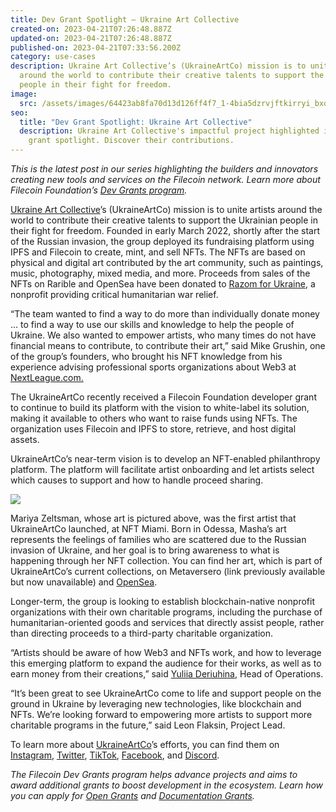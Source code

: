 ```yaml
---
title: Dev Grant Spotlight — Ukraine Art Collective
created-on: 2023-04-21T07:26:48.887Z
updated-on: 2023-04-21T07:26:48.887Z
published-on: 2023-04-21T07:33:56.200Z
category: use-cases
description: Ukraine Art Collective’s (UkraineArtCo) mission is to unite artists
  around the world to contribute their creative talents to support the Ukrainian
  people in their fight for freedom.
image:
  src: /assets/images/64423ab8fa70d13d126ff4f7_1-4bia5dzrvjftkirryi_bxq.png
seo:
  title: "Dev Grant Spotlight: Ukraine Art Collective"
  description: Ukraine Art Collective's impactful project highlighted in this dev
    grant spotlight. Discover their contributions.
---
```


_This is the latest post in our series highlighting the builders and innovators creating new tools and services on the Filecoin network. Learn more about Filecoin Foundation’s_ _[Dev Grants program](https://fil.org/grants/)._

[Ukraine Art Collective](https://ukraineartco.org/)’s (UkraineArtCo) mission is to unite artists around the world to contribute their creative talents to support the Ukrainian people in their fight for freedom. Founded in early March 2022, shortly after the start of the Russian invasion, the group deployed its fundraising platform using IPFS and Filecoin to create, mint, and sell NFTs. The NFTs are based on physical and digital art contributed by the art community, such as paintings, music, photography, mixed media, and more. Proceeds from sales of the NFTs on Rarible and OpenSea have been donated to [Razom for Ukraine](https://razomforukraine.org/about-us/), a nonprofit providing critical humanitarian war relief.

“The team wanted to find a way to do more than individually donate money … to find a way to use our skills and knowledge to help the people of Ukraine. We also wanted to empower artists, who many times do not have financial means to contribute, to contribute their art,” said Mike Grushin, one of the group’s founders, who brought his NFT knowledge from his experience advising professional sports organizations about Web3 at [NextLeague.com.](http://nextleague.com/)

The UkraineArtCo recently received a Filecoin Foundation developer grant to continue to build its platform with the vision to white-label its solution, making it available to others who want to raise funds using NFTs. The organization uses Filecoin and IPFS to store, retrieve, and host digital assets.

UkraineArtCo’s near-term vision is to develop an NFT-enabled philanthropy platform. The platform will facilitate artist onboarding and let artists select which causes to support and how to handle proceed sharing.

![](/assets/images/643e68afef5daa4c54ea3faf_1-swfqosn81iazodieiqqqka.png)

Mariya Zeltsman, whose art is pictured above, was the first artist that UkraineArtCo launched, at NFT Miami. Born in Odessa, Masha’s art represents the feelings of families who are scattered due to the Russian invasion of Ukraine, and her goal is to bring awareness to what is happening through her NFT collection. You can find her art, which is part of UkraineArtCo’s current collections, on Metaversero (link previously available but now unavailable) and [OpenSea](https://opensea.io/collection/stand-with-ukraine-15).

Longer-term, the group is looking to establish blockchain-native nonprofit organizations with their own charitable programs, including the purchase of humanitarian-oriented goods and services that directly assist people, rather than directing proceeds to a third-party charitable organization.

“Artists should be aware of how Web3 and NFTs work, and how to leverage this emerging platform to expand the audience for their works, as well as to earn money from their creations,” said [Yuliia Deriuhina](mailto:yuliia@fil.org), Head of Operations.

“It’s been great to see UkraineArtCo come to life and support people on the ground in Ukraine by leveraging new technologies, like blockchain and NFTs. We’re looking forward to empowering more artists to support more charitable programs in the future,” said Leon Flaksin, Project Lead.

To learn more about [UkraineArtCo](https://ukraineartco.org/)’s efforts, you can find them on [Instagram](https://www.instagram.com/UkraineArtCo/), [Twitter](https://twitter.com/UkraineArtCo), [TikTok](https://www.tiktok.com/@UkraineArtCo), [Facebook](https://www.facebook.com/UkraineArtCo), and [Discord](https://discord.com/invite/5T6NTEQSq5).

_The Filecoin Dev Grants program helps advance projects and aims to award additional grants to boost development in the ecosystem. Learn how you can apply for [Open Grants](https://github.com/filecoin-project/devgrants/blob/master/Program%20Resources/Open%20Grants%20README.md) and [Documentation Grants](https://github.com/filecoin-project/devgrants/blob/master/Program%20Resources/Documentation%20Enhancement%20Grants%20README.md)._
